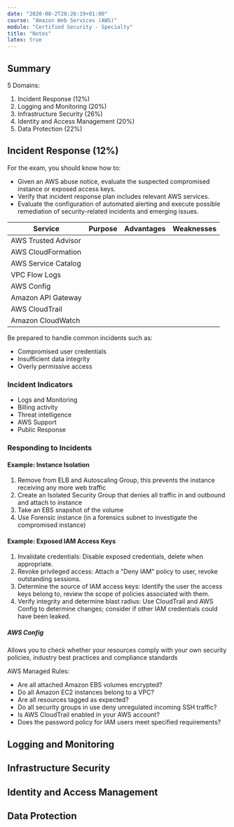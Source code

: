 ```yaml
---
date: "2020-08-2T20:26:19+01:00"
course: "Amazon Web Services (AWS)"
module: "Certified Security - Specialty"
title: "Notes"
latex: true
---
```


## Summary

5 Domains:

1. Incident Response (12%)
2. Logging and Monitoring (20%)
3. Infrastructure Security (26%)
4. Identity and Access Management (20%)
5. Data Protection (22%)

## Incident Response (12%)

For the exam, you should know how to:

- Given an AWS abuse notice, evaluate the suspected compromised instance or exposed access keys.
- Verify that incident response plan includes relevant AWS services.
- Evaluate the configuration of automated alerting and execute possible remediation of security-related incidents and emerging issues.

| Service             | Purpose | Advantages | Weaknesses |
| ------------------- | ------- | ---------- | ---------- |
| AWS Trusted Advisor |         |            |            |
| AWS CloudFormation  |         |            |            |
| AWS Service Catalog |         |            |            |
| VPC Flow Logs       |         |            |            |
| AWS Config          |         |            |            |
| Amazon API Gateway  |         |            |            |
| AWS CloudTrail      |         |            |            |
| Amazon CloudWatch   |         |            |            |

Be prepared to handle common incidents such as:

- Compromised user credentials
- Insufficient data integrity
- Overly permissive access

### Incident Indicators

- Logs and Monitoring
- Billing activity
- Threat intelligence
- AWS Support
- Public Response

### Responding to Incidents

#### Example: Instance Isolation

1. Remove from ELB and Autoscaling Group, this prevents the instance receiving any more web traffic
2. Create an Isolated Security Group that denies all traffic in and outbound and attach to instance
3. Take an EBS snapshot of the volume
4. Use Forensic instance (in a forensics subnet to investigate the compromised instance)

#### Example: Exposed IAM Access Keys

1. Invalidate credentials: Disable exposed credentials, delete when appropriate.
2. Revoke privileged access: Attach a "Deny IAM" policy to user, revoke outstanding sessions.
3. Determine the source of IAM access keys: Identify the user the access keys belong to, review the scope of policies associated with them.
4. Verify integrity and determine blast radius: Use CloudTrail and AWS Config to determine changes; consider if other IAM credentials could have been leaked.


##### AWS Config
Allows you to check whether your resources comply with your own security policies, industry best practices and compliance standards

AWS Managed Rules:
 - Are all attached Amazon EBS volumes encrypted?
 - Do all Amazon EC2 instances belong to a VPC?
 - Are all resources tagged as expected?
 - Do all security groups in use deny unregulated incoming SSH traffic?
 - Is AWS CloudTrail enabled in your AWS account?
 - Does the password policy for IAM users meet specified requirements?

## Logging and Monitoring

## Infrastructure Security

## Identity and Access Management

## Data Protection
